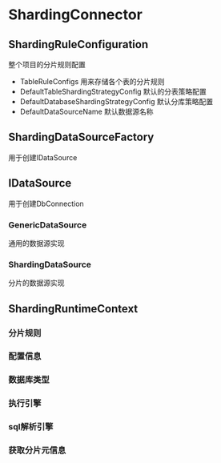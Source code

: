 # ShardingConnector

## ShardingRuleConfiguration
整个项目的分片规则配置
- TableRuleConfigs 用来存储各个表的分片规则
- DefaultTableShardingStrategyConfig 默认的分表策略配置
- DefaultDatabaseShardingStrategyConfig 默认分库策略配置
- DefaultDataSourceName 默认数据源名称

## ShardingDataSourceFactory
用于创建IDataSource
## IDataSource
用于创建DbConnection

### GenericDataSource
通用的数据源实现
### ShardingDataSource
分片的数据源实现

## ShardingRuntimeContext

### 分片规则
### 配置信息
### 数据库类型
### 执行引擎
### sql解析引擎
### 获取分片元信息

